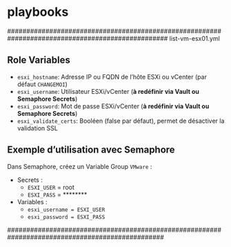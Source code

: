 # playbooks
##################################################################################################
list-vm-esx01.yml
## Role Variables

- `esxi_hostname`: Adresse IP ou FQDN de l’hôte ESXi ou vCenter (par défaut `CHANGEMOI`)
- `esxi_username`: Utilisateur ESXi/vCenter (**à redéfinir via Vault ou Semaphore Secrets**)
- `esxi_password`: Mot de passe ESXi/vCenter (**à redéfinir via Vault ou Semaphore Secrets**)
- `esxi_validate_certs`: Booléen (false par défaut), permet de désactiver la validation SSL

## Exemple d’utilisation avec Semaphore
Dans Semaphore, créez un Variable Group `VMware` :
- Secrets :
  - `ESXI_USER` = root
  - `ESXI_PASS` = ********
- Variables :
  - `esxi_username = ESXI_USER`
  - `esxi_password = ESXI_PASS`



#################################################################################################
 